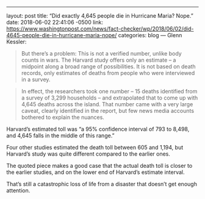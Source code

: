 ---
layout: post
title: “Did exactly 4,645 people die in Hurricane Maria? Nope.”
date: 2018-06-02 22:41:06 -0500
link: https://www.washingtonpost.com/news/fact-checker/wp/2018/06/02/did-4645-people-die-in-hurricane-maria-nope/
categories: blog
—
Glenn Kessler:

>But there’s a problem: This is not a verified number, unlike body counts in wars. The Harvard study offers only an estimate – a midpoint along a broad range of possibilities. It is not based on death records, only estimates of deaths from people who were interviewed in a survey.

>In effect, the researchers took one number – 15 deaths identified from a survey of 3,299 households – and extrapolated that to come up with 4,645 deaths across the island. That number came with a very large caveat, clearly identified in the report, but few news media accounts bothered to explain the nuances.

Harvard’s estimated toll was “a 95% confidence interval of 793 to 8,498, and 4,645 falls in the middle of this range.” 

Four other studies estimated the death toll between 605 and 1,194, but Harvard’s study was quite different compared to the earlier ones. 

The quoted piece makes a good case that the actual death toll is closer to the earlier studies, and on the lower end of Harvard’s estimate interval. 

That’s still a catastrophic loss of life from a disaster that doesn’t get enough attention. 

